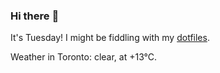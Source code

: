 ### Hi there :wave:

It's Tuesday! I might be fiddling with my [dotfiles](https://github.com/bewuethr/dotfiles).

Weather in Toronto: clear, at +13°C.
